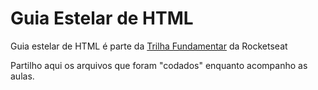 # Guia Estelar de HTML
Guia estelar de HTML é parte da [Trilha Fundamentar](https://app.rocketseat.com.br/discover/trails/fundamentar) da Rocketseat

Partilho aqui os arquivos que foram "codados" enquanto acompanho as aulas.
